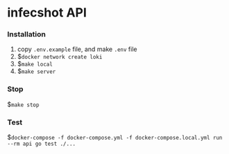 # infecshot API

### Installation
1. copy `.env.example` file, and make `.env` file
2. $`docker network create loki`
3. $`make local`
4. $`make server`

### Stop
$`make stop`

### Test
$`docker-compose -f docker-compose.yml -f docker-compose.local.yml run --rm api go test ./...`
